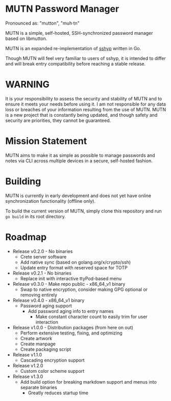 # MUTN Password Manager
Pronounced as: "mutton", "muh·tn"

MUTN is a simple, self-hosted, SSH-synchronized password manager based on libmutton.

MUTN is an expanded re-implementation of [sshyp](https://github.com/rwinkhart/sshyp) written in Go.

Though MUTN will feel very familiar to users of sshyp, it is intended to differ and will break entry compatibility before reaching a stable release.
# WARNING
It is your responsibility to assess the security and stability of MUTN and to ensure it meets your needs before using it.
I am not responsible for any data loss or breaches of your information resulting from the use of MUTN.
MUTN is a new project that is constantly being updated, and though safety and security are priorities, they cannot be guaranteed.

# Mission Statement
MUTN aims to make it as simple as possible to manage passwords and notes via CLI across multiple devices in a secure, self-hosted fashion.

# Building
MUTN is currently in early development and does not yet have online synchronization functionality (offline only).

To build the current version of MUTN, simply clone this repository and run `go build` in its root directory.

# Roadmap
- Release v0.2.0 - No binaries
  - Crete server software
  - Add native sync (based on golang.org/x/crypto/ssh)
  - Update entry format with reserved space for TOTP
- Release v0.2.1 - No binaries
  - Replace init with interactive ttyPod-based menu
- Release v0.3.0 - Make repo public - x86_64_v1 binary
  - Swap to native encryption, consider making GPG optional or removing entirely
- Release v0.4.0 - x86_64_v1 binary
  - Password aging support
    - Add password aging info to entry names
      - Make constant character count to easily trim for user interaction
- Release v1.0.0 - Distribution packages (from here on out)
  - Perform extensive testing, fixing, and optimizing
  - Create artwork
  - Create manpage
  - Create packaging script
- Release v1.1.0
  - Cascading encryption support
- Release v1.2.0
  - Custom color scheme support
- Release v1.3.0
  - Add build option for breaking markdown support and menus into separate binaries
    - Greatly reduces startup time